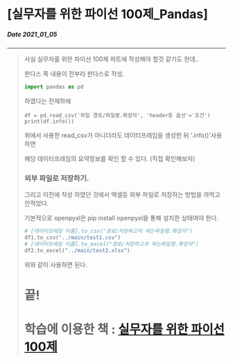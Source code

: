 # [실무자를 위한 파이선 100제_Pandas]
##### Date 2021_01_05
---
> 사실 실무자를 위한 파이선 100제 파트에 작성해야 할것 같기도 한데..
>
> 판다스 쪽 내용이 전부라 판다스로 작성.
>
> ```Python
> import pandas as pd
> ```
> 하였다는 전제하에
> 
> ```
> df = pd.read_csv('파일 경로/파일명.확장자', 'header등 옵션'='조건')
> print(df.info())
> ```
> 위에서 사용한 read_csv가 아니더라도 데이터프레임을 생성한 뒤 '.info()'사용하면
>
> 해당 데이터프레임의 요약정보를 확인 할 수 있다. (직접 확인해보자)
>
> ### 외부 파일로 저장하기.
>
> 그리고 이전에 작성 하였던 것에서 엑셀등 외부 파일로 저장하는 방법을 까먹고 안적었다.
>
> 기본적으로 openpyxl은 pip install openpyxl을 통해 설치한 상태여야 한다.
>
> ```Python
> # [데이터프레임 이름].to_csv("경로/저장하고자 하는파일명.확장자")
> df1.to_csv("../main/test1.csv")
> # [데이터프레임 이름].to_excel("경로/저장하고자 하는파일명.확장자")
> df2.to_excel("../main/test2.xlsx")
> ```
> 위와 같이 사용하면 된다.
> 
> # 끝!
> # 학습에 이용한 책 : [실무자를 위한 파이선 100제](http://www.infopub.co.kr/new/include/detail.asp?sku=05000268)
